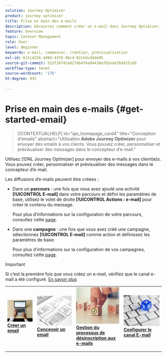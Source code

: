 ```yaml
---
solution: Journey Optimizer
product: journey optimizer
title: Prise en main des e-mails
description: Découvrez comment créer un e-mail dans Journey Optimizer.
feature: Overview
topic: Content Management
role: User
level: Beginner
keywords: e-mail, commencer, création, prévisualisation
exl-id: 621c4256-449d-4376-96cd-02cbdcd4de05
source-git-commit: 523f38743a827db4f8a94430ef02eda78d4151d9
workflow-type: tm+mt
source-wordcount: '176'
ht-degree: 93%

---
```


# Prise en main des e-mails {#get-started-email}

>[!CONTEXTUALHELP]
>id="ajo_homepage_card4"
>title="Conception d&#39;emails"
>abstract="Utilisation **Adobe Journey Optimizer** pour envoyer des emails à vos clients. Vous pouvez créer, personnaliser et prévisualiser des messages dans le concepteur d’e-mail."

Utilisez [!DNL Journey Optimizer] pour envoyer des e-mails à vos client(e)s. Vous pouvez créer, personnaliser et prévisualiser des messages dans le concepteur d’e-mail.

Les diffusions d’e-mails peuvent être créées :

* Dans un **parcours** : une fois que vous avez ajouté une activité **[!UICONTROL E-mail]** dans votre parcours et défini les paramètres de base, utilisez le volet de droite **[!UICONTROL Actions : e-mail]** pour créer le contenu du message.

  Pour plus d’informations sur la configuration de votre parcours, consultez cette [page](../building-journeys/journey-gs.md).

* Dans une **campagne** : une fois que vous avez créé une campagne, sélectionnez **[!UICONTROL E-mail]** comme action et définissez les paramètres de base.

  Pour plus d’informations sur la configuration de vos campagnes, consultez cette [page](../campaigns/create-campaign.md#configure).


>[!IMPORTANT]
>
>Si c’est la première fois que vous créez un e-mail, vérifiez que le canal e-mail a été configuré. [En savoir plus](email-settings.md)


<table style="table-layout:fixed"><tr style="border: 0;">
<td>
<a href="create-email.md">
<img alt="Créer" src="../assets/do-not-localize/email-create.jpeg">
</a>
<div><a href="create-email.md"><strong>Créer un email</strong>
</div>
<p>
</td>
<td>
<a href="get-started-email-design.md">
<img alt="Conception" src="../assets/do-not-localize/email-design.jpg">
</a>
<div>
<a href="get-started-email-design.md"><strong>Concevoir un email</strong></a>
</div>
<p></td>
<td>
<a href="email-opt-out.md">
<img alt="Désinscription (opt-out)" src="../assets/do-not-localize/email-opt-out.jpg">
</a>
<div>
<a href="email-opt-out.md"><strong>Gestion du processus de désinscription aux e-mails</strong></a>
</div>
<p>
</td>
<td>
<a href="email-settings.md">
<img alt="Configuration" src="../assets/do-not-localize/email-config.jpg">
</a>
<div>
<a href="email-settings.md"><strong>Configurer le canal E-mail</strong></a>
</div>
<p>
</td>
</tr></table>
